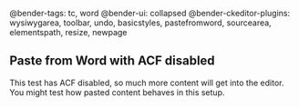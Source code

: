 @bender-tags: tc, word
@bender-ui: collapsed
@bender-ckeditor-plugins: wysiwygarea, toolbar, undo, basicstyles, pastefromword, sourcearea, elementspath, resize, newpage

## Paste from Word with ACF disabled

This test has ACF disabled, so much more content will get into the editor. You might test how pasted content behaves in this setup.